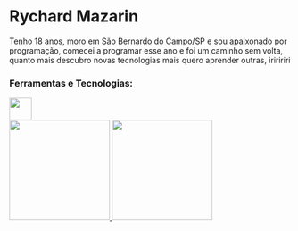 <link rel="stylesheet" href="https://cdn.jsdelivr.net/gh/devicons/devicon@v2.15.1/devicon.min.css">


<h1>Rychard Mazarin</h1>
<p>Tenho 18 anos, moro em São Bernardo do Campo/SP e sou apaixonado por programação, comecei a programar esse ano e foi um caminho sem volta, quanto mais descubro novas tecnologias mais quero aprender outras, iriririri</p>

### Ferramentas e Tecnologias:

<img src="https://cdn.jsdelivr.net/gh/devicons/devicon/icons/adonisjs/adonisjs-original.svg" width="40" height="40"/>




<div>
  <a href="https://github.com/rychardmazarin30">
  <img height="180em" src="https://github-readme-stats.vercel.app/api/top-langs/?username=rychardmazarin30&layout=compact&langs_count=7&theme=Theme"/>
  <img height="180em" src="https://github-readme-stats.vercel.app/api?username=rychardmazarin30&show_icons=true&theme=Theme&include_all_commits=true&count_private=true"/>
</div>
